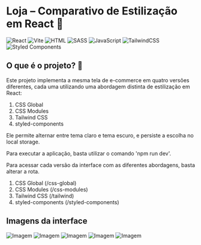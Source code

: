 # Loja – Comparativo de Estilização em React 🛒 

![React](https://img.shields.io/badge/React-61DAFB?style=for-the-badge&logo=react&logoColor=white)
![Vite](https://img.shields.io/badge/Vite-646CFF?style=for-the-badge&logo=vite&logoColor=white)
![HTML](https://img.shields.io/badge/HTML5-E44D26?style=for-the-badge&logo=html5&logoColor=white)
![SASS](https://img.shields.io/badge/SASS-hotpink.svg?style=for-the-badge&logo=SASS&logoColor=white)
![JavaScript](https://img.shields.io/badge/JavaScript-F7DF1E?style=for-the-badge&logo=javascript&logoColor=black)
![TailwindCSS](https://img.shields.io/badge/Tailwind_CSS-06B6D4?style=for-the-badge&logo=tailwindcss&logoColor=white)
![Styled Components](https://img.shields.io/badge/Styled--Components-DB7093?style=for-the-badge&logo=styledcomponents&logoColor=white)

## O que é o projeto? 🤔

Este projeto implementa a mesma tela de e-commerce em quatro versões diferentes, cada uma utilizando uma abordagem distinta de estilização em React:

1. CSS Global
2. CSS Modules
3. Tailwind CSS
4. styled-components

Ele permite alternar entre tema claro e tema escuro, e persiste a escolha no local storage.

Para executar a aplicação, basta utilizar o comando 'npm run dev'.

Para acessar cada versão da interface com as diferentes abordagens, basta alterar a rota.

1. CSS Global (/css-global)
2. CSS Modules (/css-modules)
3. Tailwind CSS (/tailwind)
4. styled-components (/styled-components)

## Imagens da interface

![Imagem](https://github.com/user-attachments/assets/f3970ef0-f8b9-4741-abf1-44174c2f7eca)
![Imagem](https://github.com/user-attachments/assets/97ae514f-0287-4f7c-ba39-74936a28f758)
![Imagem](https://github.com/user-attachments/assets/406599f9-9fa0-4a7b-966b-b79bae278f09)
![Imagem](https://github.com/user-attachments/assets/0ff3d517-94df-483c-b2b8-75ae0bf03e76)
![Imagem](https://github.com/user-attachments/assets/49e28163-e4e6-4930-83ba-6d116de0ac03)